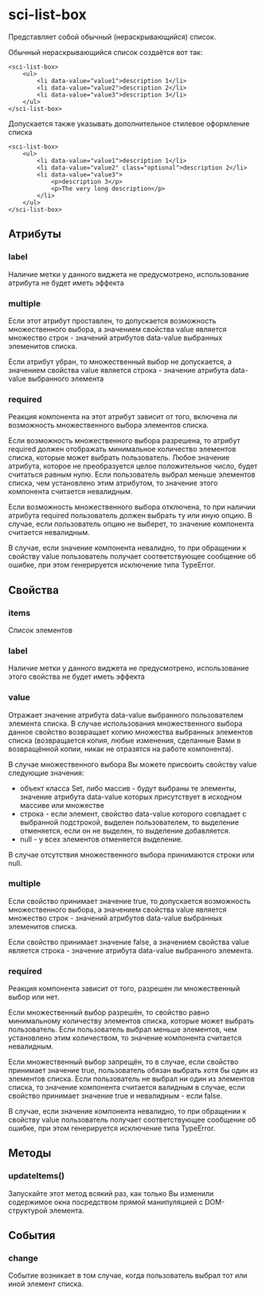 # sci-list-box

Представляет собой обычный (нераскрывающийся) список.

Обычный нераскрывающийся список создаётся вот так:

```
<sci-list-box>
    <ul>
        <li data-value="value1">description 1</li>
        <li data-value="value2">description 2</li>
        <li data-value="value3">description 3</li>
    </ul>
</sci-list-box>
```

Допускается также указывать дополнительное стилевое оформление списка

```
<sci-list-box>
    <ul>
        <li data-value="value1">description 1</li>
        <li data-value="value2" class="optional">description 2</li>
        <li data-value="value3">
            <p>description 3</p>
            <p>The very long description</p>
        </li>
    </ul>
</sci-list-box>
```

## Атрибуты

### label

Наличие метки у данного виджета не предусмотрено, использование атрибута не будет иметь эффекта

### multiple

Если этот атрибут проставлен, то допускается возможность множественного выбора, а значением свойства value
является множество строк - значений атрибутов data-value выбранных элеменитов списка.

Если атрибут убран, то множественный выбор не допускается, а значением свойства value является строка - значение
атрибута data-value выбранного элемента

### required

Реакция компонента на этот атрибут зависит от того, включена ли возможность множественного выбора элементов списка.

Если возможность множественного выбора разрешена, то атрибут required должен отображать минимальное количество
элементов списка, которые может выбрать пользователь. Любое значение атрибута, которое не преобразуется  целое
положительное число, будет считаться равным нулю. Если пользователь выбрал меньше элементов списка, чем установлено
этим атрибутом, то значение этого компонента считается невалидным.

Если возможность множественного выбора отключена, то при наличии атрибута required пользователь должен выбрать ту
или иную опцию. В случае, если пользователь опцию не выберет, то значение компонента считается невалидным.

В случае, если значение компонента невалидно, то при обращении к свойству value пользователь получает соответствующее
сообщение об ошибке, при этом генерируется исключение типа TypeError.

## Свойства

### items

Список элементов

### label

Наличие метки у данного виджета не предусмотрено, использование этого свойства не будет иметь эффекта

### value

Отражает значение атрибута data-value выбранного пользователем элемента списка. В случае использования множественного
выбора данное свойство возвращает копию множества выбранных элементов списка (возвращается копия, любые изменения,
сделанные Вами в возвращённой копии, никак не отразятся на работе компонента).

В случае множественного выбора Вы можете присвоить свойству value следующие значения:
* объект класса Set, либо массив - будут выбраны те элементы, значение атрибута data-value которых присутствует
в исходном массиве или множестве
* строка - если элемент, свойство data-value которого совпадает с выбранной подстрокой, выделен пользователем, то
выделение отменяется, если он не выделен, то выделение добавляется.
* null - у всех элементов отменяется выделение.

В случае отсутствия множественного выбора принимаются строки или null.


### multiple

Если свойство принимает значение true, то допускается возможность множественного выбора, а значением свойства value
является множество строк - значений атрибутов data-value выбранных элеменитов списка.

Если свойство принимает значение false, а значением свойства value является строка - значение
атрибута data-value выбранного элемента.

### required

Реакция компонента зависит от того, разрешен ли множественный выбор или нет.

Если множественный выбор разрешён, то свойство равно минимальному количеству элементов списка, которые может выбрать
пользователь. Если пользователь выбрал меньше элементов, чем установлено этим количеством, то значение компонента
считается невалидным.

Если множественный выбор запрещён, то в случае, если свойство принимает значение true, пользователь обязан выбрать
хотя бы один из элементов списка. Если пользователь не выбрал ни один из элементов списка, то значение компонента
считается валидным в случае, если свойство принимает значение true и невалидным - если false.

В случае, если значение компонента невалидно, то при обращении к свойству value пользователь получает соответствующее
сообщение об ошибке, при этом генерируется исключение типа TypeError.

## Методы

### updateItems()

Запускайте этот метод всякий раз, как только Вы изменили содержимое окна посредством прямой манипуляцией с
DOM-структурой элемента.

## События

### change

Событие возникает в том случае, когда пользователь выбрал тот или иной элемент списка.